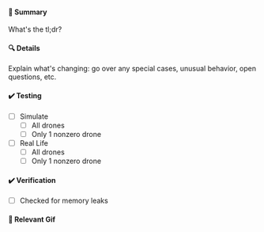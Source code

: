 #### :book: Summary
What's the tl;dr?

#### :mag: Details
Explain what's changing: go over any special cases, unusual behavior, open questions, etc.

#### :heavy_check_mark: Testing
- [ ] Simulate
  - [ ] All drones
  - [ ] Only 1 nonzero drone
- [ ] Real Life
  - [ ] All drones
  - [ ] Only 1 nonzero drone

#### :heavy_check_mark: Verification
- [ ] Checked for memory leaks

#### :popcorn: Relevant Gif
